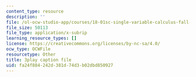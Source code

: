 ```yaml
---
content_type: resource
description: ''
file: /ol-ocw-studio-app/courses/18-01sc-single-variable-calculus-fall-2010/fa24f884242d381d74d3b02dbd850927_Bv9kVDcj7yo.srt
file_size: 50113
file_type: application/x-subrip
learning_resource_types: []
license: https://creativecommons.org/licenses/by-nc-sa/4.0/
ocw_type: OCWFile
resourcetype: Other
title: 3play caption file
uid: fa24f884-242d-381d-74d3-b02dbd850927
---
```

